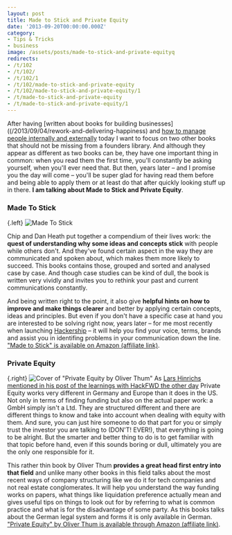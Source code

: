 ```yaml
---
layout: post
title: Made to Stick and Private Equity
date: '2013-09-20T00:00:00.000Z'
category:
- Tips & Tricks
- business
image: /assets/posts/made-to-stick-and-private-equityq
redirects:
- /t/102
- /t/102/
- /t/102/1
- /t/102/made-to-stick-and-private-equity
- /t/102/made-to-stick-and-private-equity/1
- /t/made-to-stick-and-private-equity
- /t/made-to-stick-and-private-equity/1
---
```




After having [written about books for building businesses]((/2013/09/04/rework-and-delivering-happiness) and [how to manage people internally and externally](/2013/09/12/the-art-of-war-and-how-to-win-friends-and-influence-people) today I want to focus on two other books that should not be missing from a founders library. And although they appear as different as two books can be, they have one important thing in common: when you read them the first time, you'll constantly be asking yourself, when you'll ever need that. But then, years later – and I promise you the day will come – you'll be super glad for having read them before and being able to apply them or at least do that after quickly looking stuff up in there. **I am talking about Made to Stick and Private Equity**.

### Made To Stick

{.left} ![Made To Stick](/assets/posts/made-to-stick-and-private-equity-q)

Chip and Dan Heath put together a compendium of their lives work: the **quest of understanding why some ideas and concepts stick** with people while others don't. And they've found certain aspect in the way they are communicated and spoken about, which makes them more likely to succeed. This books contains those, grouped and sorted and analysed case by case. And though case studies can be kind of dull, the book is written very vividly and invites you to rethink your past and current communications constantly.

And being written right to the point, it also give **helpful hints on how to improve and make things clearer** and better by applying certain concepts, ideas and principles. But even if you don't have a specific case at hand you are interested to be solving right now, years later – for me most recently when launching [Hackership](http://www.hackership) – it will help you find your voice, terms, brands and assist you in identifing problems in your communication down the line. ["Made to Stick" is available on Amazon (affiliate link)](http://www.amazon.de/gp/product/1400064287/ref=as_li_tf_tl?ie=UTF8&camp=1638&creative=6742&creativeASIN=1400064287&linkCode=as2&tag=cbe-21).

### Private Equity 

{.right} ![Cover of "Private Equity by Oliver Thum"](/assets/posts/made-to-stick-and-private-equity-q)
As [Lars Hinrichs mentioned in his post of the learnings with HackFWD the other day](http://hackfwd.com/kthxbai) Private Equity works very different in Germany and Europe than it does in the US. Not only in terms of finding funding but also on the actual paper work: a GmbH simply isn't a Ltd. They are structured different and there are different things to know and take into account when dealing with equity with them. And sure, you can just hire someone to do that part for you or simply trust the investor you are talking to (DON'T! EVER!), that everything is going to be alright. But the smarter and better thing to do is to get familiar with that topic before hand, even if this sounds boring or dull, ultimately you are the only one responsible for it.

This rather thin book by Oliver Thum **provides a great head first entry into that field** and unlike many other books in this field talks about the most recent ways of company structuring like we do it for tech companies and not real estate conglomerates. It will help you understand the way funding works on papers, what things like liquidation preference actually mean and gives useful tips on things to look out for by referring to what is common practice and what is for the disadvantage of some party. As this books talks about the German legal system and forms it is only available in German. ["Private Equity" by Oliver Thum is available through Amazon (affiliate link)](http://www.amazon.de/gp/product/3800631695/ref=as_li_tf_tl?ie=UTF8&camp=1638&creative=6742&creativeASIN=3800631695&linkCode=as2&tag=cbe-21).
